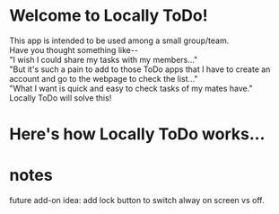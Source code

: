 # Welcome to Locally ToDo!
This app is intended to be used among a small group/team.  
Have you thought something like--  
"I wish I could share my tasks with my members..."  
"But it's such a pain to add to those ToDo apps that I have to create an account and go to the webpage to check the list..."  
"What I want is quick and easy to check tasks of my mates have."  
Locally ToDo will solve this!  
# Here's how Locally ToDo works...

# notes
future add-on idea: add lock button to switch alway on screen vs off. 